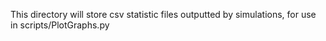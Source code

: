 This directory will store csv statistic files outputted by simulations, for use in scripts/PlotGraphs.py

